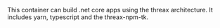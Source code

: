 This container can build .net core apps using the threax architecture. It includes yarn, typescript and the threax-npm-tk.